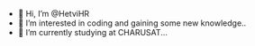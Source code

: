 - 👋 Hi, I’m @HetviHR
- 👀 I’m interested in coding and gaining some new knowledge..
- 🌱 I’m currently studying at CHARUSAT...

<!---
HetviHR/HetviHR is a ✨ special ✨ repository because its `README.md` (this file) appears on your GitHub profile.
You can click the Preview link to take a look at your changes.
--->
